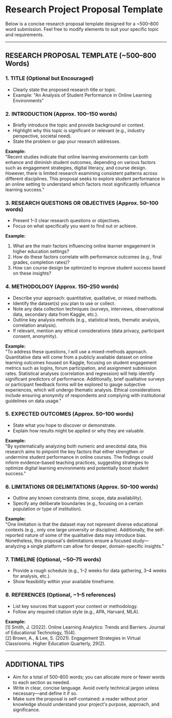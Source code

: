 # Research Project Proposal Template

Below is a concise research proposal template designed for a ~500–800 word submission. Feel free to modify elements to suit your specific topic and requirements.

---

## RESEARCH PROPOSAL TEMPLATE (~500–800 Words)

### 1. TITLE (Optional but Encouraged)
- Clearly state the proposed research title or topic.  
- Example: "An Analysis of Student Performance in Online Learning Environments"

### 2. INTRODUCTION (Approx. 100–150 words)  
- Briefly introduce the topic and provide background or context.  
- Highlight why this topic is significant or relevant (e.g., industry perspective, societal need).  
- State the problem or gap your research addresses.  

**Example:**  
"Recent studies indicate that online learning environments can both enhance and diminish student outcomes, depending on various factors such as engagement strategies, digital literacy, and course design. However, there is limited research examining consistent patterns across different disciplines. This proposal seeks to explore student performance in an online setting to understand which factors most significantly influence learning success."

### 3. RESEARCH QUESTIONS OR OBJECTIVES (Approx. 50–100 words)  
- Present 1–3 clear research questions or objectives.  
- Focus on what specifically you want to find out or achieve.  

**Example:**  
1. What are the main factors influencing online learner engagement in higher education settings?  
2. How do these factors correlate with performance outcomes (e.g., final grades, completion rates)?  
3. How can course design be optimized to improve student success based on these insights?

### 4. METHODOLOGY (Approx. 150–250 words)  
- Describe your approach: quantitative, qualitative, or mixed methods.  
- Identify the dataset(s) you plan to use or collect.  
- Note any data collection techniques (surveys, interviews, observational data, secondary data from Kaggle, etc.).  
- Outline key analysis methods (e.g., statistical tests, thematic analysis, correlation analysis).  
- If relevant, mention any ethical considerations (data privacy, participant consent, anonymity).  

**Example:**  
"To address these questions, I will use a mixed-methods approach. Quantitative data will come from a publicly available dataset on online learning outcomes housed on Kaggle, focusing on student engagement metrics such as logins, forum participation, and assignment submission rates. Statistical analyses (correlation and regression) will help identify significant predictors of performance. Additionally, brief qualitative surveys or participant feedback forms will be explored to gauge subjective experiences, which will undergo thematic analysis. Ethical considerations include ensuring anonymity of respondents and complying with institutional guidelines on data usage."

### 5. EXPECTED OUTCOMES (Approx. 50–100 words)  
- State what you hope to discover or demonstrate.  
- Explain how results might be applied or why they are valuable.  

**Example:**  
"By systematically analyzing both numeric and anecdotal data, this research aims to pinpoint the key factors that either strengthen or undermine student performance in online courses. The findings could inform evidence-based teaching practices, suggesting strategies to optimize digital learning environments and potentially boost student success."

### 6. LIMITATIONS OR DELIMITATIONS (Approx. 50–100 words)  
- Outline any known constraints (time, scope, data availability).  
- Specify any deliberate boundaries (e.g., focusing on a certain population or type of institution).  

**Example:**  
"One limitation is that the dataset may not represent diverse educational contexts (e.g., only one large university or discipline). Additionally, the self-reported nature of some of the qualitative data may introduce bias. Nonetheless, this proposal's delimitations ensure a focused study—analyzing a single platform can allow for deeper, domain-specific insights."

### 7. TIMELINE (Optional, ~50–75 words)  
- Provide a rough schedule (e.g., 1–2 weeks for data gathering, 3–4 weeks for analysis, etc.).  
- Show feasibility within your available timeframe.

### 8. REFERENCES (Optional, ~1–5 references)  
- List key sources that support your context or methodology.  
- Follow any required citation style (e.g., APA, Harvard, MLA).  

**Example:**  
[1] Smith, J. (2022). Online Learning Analytics: Trends and Barriers. Journal of Educational Technology, 15(4).  
[2] Brown, A., & Lee, S. (2021). Engagement Strategies in Virtual Classrooms. Higher Education Quarterly, 29(2).

---

## ADDITIONAL TIPS
- Aim for a total of 500–800 words; you can allocate more or fewer words to each section as needed.  
- Write in clear, concise language. Avoid overly technical jargon unless necessary—and define it if so.  
- Make sure the proposal is self-contained: a reader without prior knowledge should understand your project's purpose, approach, and significance.